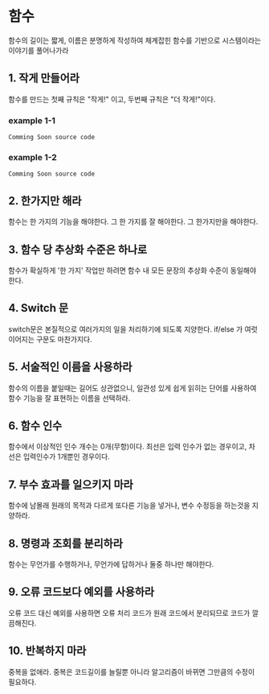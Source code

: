 
# 함수 
함수의 길이는 짧게, 이름은 분명하게 작성하여 체계잡힌 함수를 기반으로 시스템이라는 이야기를 풀어나가라

## 1. 작게 만들어라

함수를 만드는 첫째 규칙은 "작게!" 이고, 두번째 규칙은 "더 작게!"이다.

### example 1-1
```
Comming Soon source code
```

### example 1-2
```
Comming Soon source code
```

## 2. 한가지만 해라

함수는 한 가지의 기능을 해야한다. 그 한 가지를 잘 해야한다. 그 한가지만을 해야한다.


## 3. 함수 당 추상화 수준은 하나로

함수가 확실하게 '한 가지' 작업만 하려면 함수 내 모든 문장의 추상화 수준이 동일해야 한다.


## 4. Switch 문

switch문은 본질적으로 여러가지의 일을 처리하기에 되도록 지양한다. if/else 가 여럿 이어지는 구문도 마찬가지다.


## 5. 서술적인 이름을 사용하라

함수의 이름을 붙일때는 길어도 상관없으니, 일관성 있게 쉽게 읽히는 단어를 사용하여 함수 기능을 잘 표현하는 이름을 선택하라.


## 6. 함수 인수

함수에서 이상적인 인수 개수는 0개(무항)이다. 최선은 입력 인수가 없는 경우이고, 차선은 입력인수가 1개뿐인 경우이다.


## 7. 부수 효과를 일으키지 마라

함수에 남몰래 원래의 목적과 다르게 또다른 기능을 넣거나, 변수 수정등을 하는것을 지양하라.


## 8. 명령과 조회를 분리하라

함수는 무언가를 수행하거나, 무언가에 답하거나 둘중 하나만 해야한다.


## 9. 오류 코드보다 예외를 사용하라

오류 코드 대신 예외를 사용하면 오류 처리 코드가 원래 코드에서 분리되므로 코드가 깔끔해진다.


## 10. 반복하지 마라

중복을 없애라. 중복은 코드길이를 늘릴뿐 아니라 알고리즘이 바뀌면 그만큼의 수정이 필요하다.

